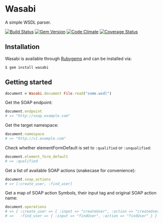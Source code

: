 # Wasabi

A simple WSDL parser.

[![Build Status](https://secure.travis-ci.org/savonrb/wasabi.svg)](http://travis-ci.org/savonrb/wasabi)
[![Gem Version](https://badge.fury.io/rb/wasabi.svg)](http://badge.fury.io/rb/wasabi)
[![Code Climate](https://codeclimate.com/github/savonrb/wasabi.svg)](https://codeclimate.com/github/savonrb/wasabi)
[![Coverage Status](https://coveralls.io/repos/savonrb/wasabi/badge.svg?branch=master)](https://coveralls.io/r/savonrb/wasabi)


## Installation

Wasabi is available through [Rubygems](http://rubygems.org/gems/wasabi) and can be installed via:

```
$ gem install wasabi
```


## Getting started

``` ruby
document = Wasabi.document File.read("some.wsdl")
```

Get the SOAP endpoint:

``` ruby
document.endpoint
# => "http://soap.example.com"
```

Get the target namespace:

``` ruby
document.namespace
# => "http://v1.example.com"
```

Check whether elementFormDefault is set to `:qualified` or `:unqualified`:

``` ruby
document.element_form_default
# => :qualified
```

Get a list of available SOAP actions (snakecase for convenience):

``` ruby
document.soap_actions
# => [:create_user, :find_user]
```

Get a map of SOAP action Symbols, their input tag and original SOAP action name:

``` ruby
document.operations
# => { :create_user => { :input => "createUser", :action => "createUser" },
# =>   :find_user => { :input => "findUser", :action => "findUser" } }
```
